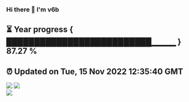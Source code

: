 ### Hi there 👋  I'm v6b  
⏳ Year progress { ██████████████████████████▁▁▁▁ } 87.27 %
---
⏰ Updated on Tue, 15 Nov 2022 12:35:40 GMT
---
![](https://github-readme-stats.vercel.app/api?username=v6b&bg_color=30,e96443,904e95&title_color=fff&text_color=fff&layout=compact)
![](https://github-readme-stats.vercel.app/api/top-langs/?username=v6b&layout=compact&bg_color=30,e96443,904e95&title_color=fff&text_color=fff)  
![](https://gcore.jsdelivr.net/gh/v6b/v6b@main/assets/github-contribution-grid-snake.svg)

